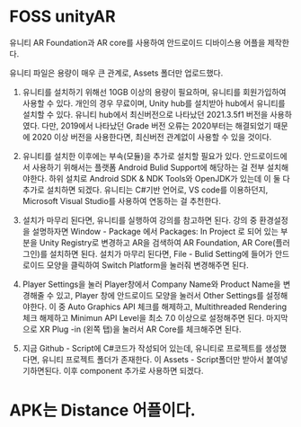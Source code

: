 # FOSS unityAR

유니티 AR Foundation과 AR core를 사용하여 안드로이드 디바이스용 어플을 제작한다.

유니티 파일은 용량이 매우 큰 관계로, Assets 폴더만 업로드했다.

1. 유니티를 설치하기 위해선 10GB 이상의 용량이 필요하며, 유니티를 회원가입하여 사용할 수 있다.
개인의 경우 무료이며, Unity hub를 설치받아 hub에서 유니티를 설치할 수 있다.
유니티 hub에서 최신버전으로 나타났던 2021.3.5f1 버전을 사용하였다. 다만, 2019에서 나타났던 Grade 버전 오류는 
2020부터는 해결되었기 때문에 2020 이상 버전을 사용한다면, 최신버전 관계없이 사용할 수 있을 것이다.

2. 유니티를 설치한 이후에는 부속(모듈)을 추가로 설치할 필요가 있다. 안드로이드에서 사용하기 위해서는
플랫폼 Android Bulid Support에 해당하는 걸 전부 설치해야한다. 하위 설치로 Android SDK & NDK Tools와 OpenJDK가 있는데 이 둘 다 추가로 설치하면 되겠다. 유니티는 C#기반 언어로, VS code를 이용하던지, Microsoft Visual Studio를 사용하여 연동하는 걸 추천한다. 

3. 설치가 마무리 된다면, 유니티를 실행하여 강의를 참고하면 된다. 강의 중 환경설정을 설명하자면 
Window - Package 에서 Packages: In Project 로 되어 있는 부분을 Unity Registry로 변경하고 AR을 검색하여 AR Foundation, AR Core(플러그인)를 설치하면 된다. 설치가 마무리 된다면, File - Bulid Setting에 들어가 안드로이드 모양을 클릭하여 Switch Platform을 눌러줘 변경해주면 된다.

4. Player Settings을 눌러 Player창에서 Company Name와 Product Name을 변경해줄 수 있고, Player 창에 안드로이드 모양을 눌러서
Other Settings를 설정해야한다. 이 중 Auto Graphics API 체크를 해제하고, Multithreaded Rendering 체크 해제하고
Minimun API Level을 최소 7.0 이상으로 설정해주면 된다. 마지막으로 XR Plug -in (왼쪽 탭)을 눌러서 AR Core를 체크해주면 된다.

5. 지금 Github - Script에 C#코드가 작성되어 있는데, 유니티로 프로젝트를 생성했다면, 유니티 프로젝트 폴더가 존재한다.
이 Assets - Script폴더만 받아서 붙여넣기하면된다. 이후 component 추가로 사용하면 되겠다.

# APK는 Distance 어플이다.

